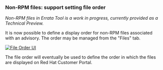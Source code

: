 ### Non-RPM files: support setting file order

*Non-RPM files in Errata Tool is a work in progress, currently
 provided as a Technical Preview.*

It is now possible to define a display order for non-RPM files
associated with an advisory.  The order may be managed from the
"Files" tab.

[![File Order UI](images/3.10.2/adjust-nonrpm-file-order.gif)](images/3.10.2/adjust-nonrpm-file-order.gif)

The file order will eventually be used to define the order in which
the files are displayed on Red Hat Customer Portal.
